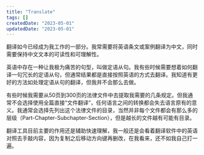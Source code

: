 ```yaml
---
title: "Translate"
tags: []
createdDate: "2023-05-01"
updatedDate: "2023-05-01"
---
```


翻译如今已经成为我工作的一部分。我常需要将英语条文或案例翻译为中文，同时需要保持中文文本的可读性和可理解性。

英语中存在一种让我极为痛苦的句型，叫做定语从句。我有些时候需要想着如何翻译一句冗长的定语从句，但通常结果都是直接按照英语的方式去翻译。我知道有更好的方法如处理定语从句的翻译，但我并不会那么去做。

有些时候我需要从50页到300页的法律文件中去提取我需要的几条规定。但我通常不会选择使用全篇直接“文件翻译”，任何语言之间的转换都会失去语言原有的意义。我通常会选择先列出这个法律文件的目录，当然并非每个文件都会有那么多的层级（Part-Chapter-Subchapter-Section），但是越长的文件越有可能有目录。

翻译工具目前主要的作用还是辅助快速理解，我一般还是会看着翻译软件中的英语对照去手敲内容，因为复制之后移动方向键再删改，在我看来，还不如我自己打一遍。